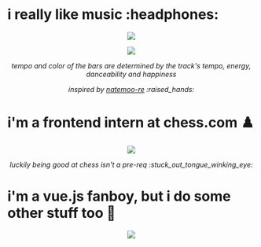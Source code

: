 <p align="center">
  <h1>i really like music :headphones:</h1>
</p>

<p align="center">
  <a href="https://andyruwruw.vercel.app/api/now-playing?open">
    <img src="https://andyruwruw.vercel.app/api/now-playing">
  </a>
</p>

<p align="center">
  <img src="https://andyruwruw.vercel.app/api/top-played">
</p>

<p align="center">
  <i>tempo and color of the bars are determined by the track's tempo, energy, danceability and happiness</i>
</p>

<p align="center">
  <i>inspired by <a href="https://github.com/natemoo-re">natemoo-re</a> :raised_hands:</i>
</p>

# i'm a frontend intern at chess.com ♟️

<p align="center">
  <a href="https://www.chess.com/member/andyruwruw">
    <img src="https://andyruwruw.vercel.app/api/chess-games">
  </a>
</p>

<p align="center">
  <i>luckily being good at chess isn't a pre-req :stuck_out_tongue_winking_eye:</i>
</p>

# i'm a vue.js fanboy, but i do some other stuff too :hammer:

<p align="center">
  <img src="https://andyruwruw.vercel.app/api/skills">
</p>
